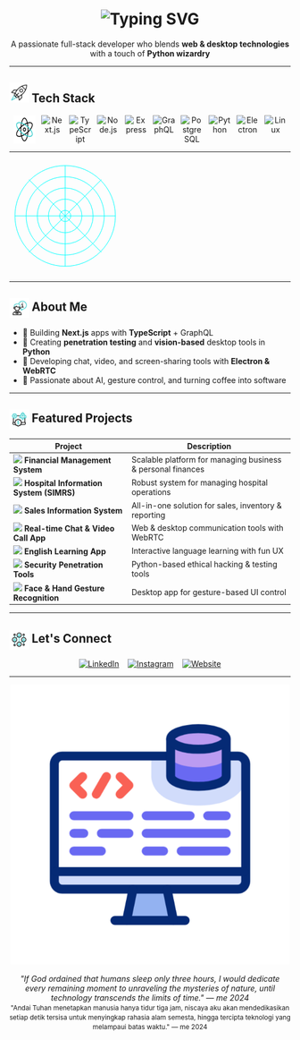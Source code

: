 <!-- README.md -->

<h1 align="center">
  <img src="https://readme-typing-svg.herokuapp.com/?font=Fira+Code&size=30&pause=1000&color=00F7FF&center=true&vCenter=true&width=800&lines=Hey+there!+I'm+Ridwan+Taufik;Fullstack+Developer;Web+%26+Desktop+Specialist" alt="Typing SVG" />
</h1>


<p align="center">A passionate full-stack developer who blends <strong>web & desktop technologies</strong> with a touch of <strong>Python wizardry</strong></p>

---

## <img src="./assets/rocket.gif" alt="Rocket" width="35" height="35" /> Tech Stack

<div align="center" style="display: flex; flex-wrap: wrap; gap: 10px; justify-content: center;">
  <img src="./assets/physics.gif" width="40" title="React" />
  <img src="https://cdn.jsdelivr.net/gh/devicons/devicon/icons/nextjs/nextjs-original-wordmark.svg" width="40" title="Next.js" />
  <img src="https://cdn.jsdelivr.net/gh/devicons/devicon/icons/typescript/typescript-original.svg" width="40" title="TypeScript" />
  <img src="https://cdn.jsdelivr.net/gh/devicons/devicon/icons/nodejs/nodejs-original.svg" width="40" title="Node.js" />
  <img src="https://cdn.jsdelivr.net/gh/devicons/devicon/icons/express/express-original.svg" width="40" title="Express" />
  <img src="https://cdn.jsdelivr.net/gh/devicons/devicon/icons/graphql/graphql-plain.svg" width="40" title="GraphQL" />
  <img src="https://cdn.jsdelivr.net/gh/devicons/devicon/icons/postgresql/postgresql-original.svg" width="40" title="PostgreSQL" />
  <img src="https://cdn.jsdelivr.net/gh/devicons/devicon/icons/python/python-original.svg" width="40" title="Python" />
  <img src="https://cdn.jsdelivr.net/gh/devicons/devicon/icons/electron/electron-original.svg" width="40" title="Electron" />
  <img src="https://cdn.jsdelivr.net/gh/devicons/devicon/icons/linux/linux-original.svg" width="40" title="Linux" />
</div>



---

<svg width="200" height="200" viewBox="0 0 200 200" xmlns="http://www.w3.org/2000/svg">
  <!-- Lingkaran jaring laba-laba -->
  <circle cx="100" cy="100" r="90" stroke="#0ff" stroke-width="1" fill="none" />
  <circle cx="100" cy="100" r="70" stroke="#0ff" stroke-width="1" fill="none" />
  <circle cx="100" cy="100" r="50" stroke="#0ff" stroke-width="1" fill="none" />
  <circle cx="100" cy="100" r="30" stroke="#0ff" stroke-width="1" fill="none" />
  <circle cx="100" cy="100" r="10" stroke="#0ff" stroke-width="1" fill="none" />
  
  <!-- Garis jaring laba-laba -->
  <line x1="100" y1="10" x2="100" y2="190" stroke="#0ff" stroke-width="1" />
  <line x1="10" y1="100" x2="190" y2="100" stroke="#0ff" stroke-width="1" />
  <line x1="35" y1="35" x2="165" y2="165" stroke="#0ff" stroke-width="1" />
  <line x1="165" y1="35" x2="35" y2="165" stroke="#0ff" stroke-width="1" />
  
  <!-- Animasi putar lambat -->
  <animateTransform 
    attributeName="transform" 
    attributeType="XML" 
    type="rotate" 
    from="0 100 100" 
    to="360 100 100" 
    dur="60s" 
    repeatCount="indefinite" />
</svg>

---

## <img src="./assets/information.gif" alt="Project" width="35" height="35" style="vertical-align:middle;" /> About Me

- 🔧 Building **Next.js** apps with **TypeScript** + GraphQL  
- 🧪 Creating **penetration testing** and **vision-based** desktop tools in **Python**  
- 🔌 Developing chat, video, and screen-sharing tools with **Electron & WebRTC**  
- 🤖 Passionate about AI, gesture control, and turning coffee into software

---

## <img src="./assets/project.gif" alt="Project" width="35" height="35" style="vertical-align:middle;" /> Featured Projects

| Project | Description |
|--------|-------------|
| <img src="https://img.icons8.com/color/48/finance.png" width="24" /> **Financial Management System** | Scalable platform for managing business & personal finances |
| <img src="https://img.icons8.com/color/48/hospital-room.png" width="24" /> **Hospital Information System (SIMRS)** | Robust system for managing hospital operations |
| <img src="https://img.icons8.com/color/48/sales-performance.png" width="24" /> **Sales Information System** | All-in-one solution for sales, inventory & reporting |
| <img src="https://img.icons8.com/color/48/video-call.png" width="24" /> **Real-time Chat & Video Call App** | Web & desktop communication tools with WebRTC |
| <img src="https://img.icons8.com/color/48/language-skill.png" width="24" /> **English Learning App** | Interactive language learning with fun UX |
| <img src="https://img.icons8.com/color/48/anonymous-mask.png" width="24" /> **Security Penetration Tools** | Python-based ethical hacking & testing tools |
| <img src="https://img.icons8.com/color/48/hand.png" width="24" /> **Face & Hand Gesture Recognition** | Desktop app for gesture-based UI control |

---

## <img src="./assets/global-connection.gif" alt="global-connection" width="35" height="35" style="vertical-align:middle;" /> Let's Connect

<p align="center">
  <a href="https://www.linkedin.com/in/ridwan-taufik-b3624325a/"><img src="https://img.icons8.com/ios-filled/50/0A66C2/linkedin.png" width="35" title="LinkedIn"/></a>
  &nbsp;&nbsp;
  <a href="https://www.instagram.com/ridwantaufk/"><img src="https://img.icons8.com/ios-filled/50/E4405F/instagram-new.png" width="35" title="Instagram"/></a>
  &nbsp;&nbsp;
  <a href="https://ridwantaufk.github.io/ridwan-portfolio-fullstack-developer/"><img src="https://img.icons8.com/ios-filled/50/000000/domain.png" width="35" title="Website"/></a>
</p>

---

<p align="center">
  <img src="./assets/backend.gif" width="500" alt="coding" />
</p>

<p align="center">
  <em>"If God ordained that humans sleep only three hours, I would dedicate every remaining moment to unraveling the mysteries of nature, until technology transcends the limits of time." — me 2024</em><br />
  <small>"Andai Tuhan menetapkan manusia hanya tidur tiga jam, niscaya aku akan mendedikasikan setiap detik tersisa untuk menyingkap rahasia alam semesta, hingga tercipta teknologi yang melampaui batas waktu." — me 2024</small>
</p>

